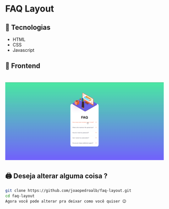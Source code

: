 # FAQ Layout
## 🔬 Tecnologias
- HTML
- CSS
- Javascript 

## 💎 Frontend
<h1 align="center">
    <img  src="https://github.com/joaopedroalb/faq-layout/blob/master/img/faq.gif" />
</h1>

## 🖨️ Deseja alterar alguma coisa ? 
```sh
git clone https://github.com/joaopedroalb/faq-layout.git
cd faq-layout
Agora você pode alterar pra deixar como você quiser 😉
```
